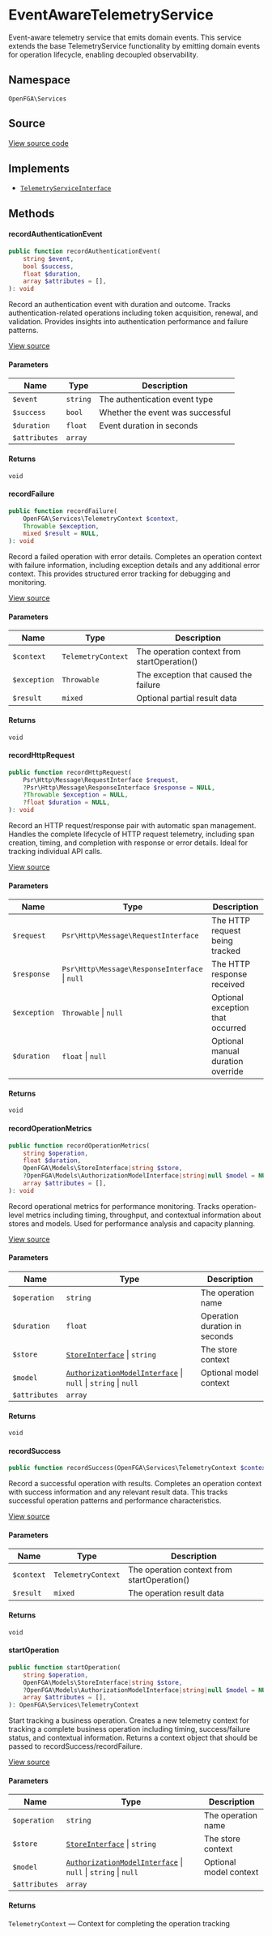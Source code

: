 # EventAwareTelemetryService

Event-aware telemetry service that emits domain events. This service extends the base TelemetryService functionality by emitting domain events for operation lifecycle, enabling decoupled observability.

## Namespace

`OpenFGA\Services`

## Source

[View source code](https://github.com/evansims/openfga-php/blob/main/src/Services/EventAwareTelemetryService.php)

## Implements

* [`TelemetryServiceInterface`](TelemetryServiceInterface.md)

## Methods

#### recordAuthenticationEvent

```php
public function recordAuthenticationEvent(
    string $event,
    bool $success,
    float $duration,
    array $attributes = [],
): void

```

Record an authentication event with duration and outcome. Tracks authentication-related operations including token acquisition, renewal, and validation. Provides insights into authentication performance and failure patterns.

[View source](https://github.com/evansims/openfga-php/blob/main/src/Services/EventAwareTelemetryService.php#L40)

#### Parameters

| Name          | Type     | Description                      |
| ------------- | -------- | -------------------------------- |
| `$event`      | `string` | The authentication event type    |
| `$success`    | `bool`   | Whether the event was successful |
| `$duration`   | `float`  | Event duration in seconds        |
| `$attributes` | `array`  |                                  |

#### Returns

`void`

#### recordFailure

```php
public function recordFailure(
    OpenFGA\Services\TelemetryContext $context,
    Throwable $exception,
    mixed $result = NULL,
): void

```

Record a failed operation with error details. Completes an operation context with failure information, including exception details and any additional error context. This provides structured error tracking for debugging and monitoring.

[View source](https://github.com/evansims/openfga-php/blob/main/src/Services/EventAwareTelemetryService.php#L53)

#### Parameters

| Name         | Type               | Description                                 |
| ------------ | ------------------ | ------------------------------------------- |
| `$context`   | `TelemetryContext` | The operation context from startOperation() |
| `$exception` | `Throwable`        | The exception that caused the failure       |
| `$result`    | `mixed`            | Optional partial result data                |

#### Returns

`void`

#### recordHttpRequest

```php
public function recordHttpRequest(
    Psr\Http\Message\RequestInterface $request,
    ?Psr\Http\Message\ResponseInterface $response = NULL,
    ?Throwable $exception = NULL,
    ?float $duration = NULL,
): void

```

Record an HTTP request/response pair with automatic span management. Handles the complete lifecycle of HTTP request telemetry, including span creation, timing, and completion with response or error details. Ideal for tracking individual API calls.

[View source](https://github.com/evansims/openfga-php/blob/main/src/Services/EventAwareTelemetryService.php#L102)

#### Parameters

| Name         | Type                                               | Description                       |
| ------------ | -------------------------------------------------- | --------------------------------- |
| `$request`   | `Psr\Http\Message\RequestInterface`                | The HTTP request being tracked    |
| `$response`  | `Psr\Http\Message\ResponseInterface` &#124; `null` | The HTTP response received        |
| `$exception` | `Throwable` &#124; `null`                          | Optional exception that occurred  |
| `$duration`  | `float` &#124; `null`                              | Optional manual duration override |

#### Returns

`void`

#### recordOperationMetrics

```php
public function recordOperationMetrics(
    string $operation,
    float $duration,
    OpenFGA\Models\StoreInterface|string $store,
    ?OpenFGA\Models\AuthorizationModelInterface|string|null $model = NULL,
    array $attributes = [],
): void

```

Record operational metrics for performance monitoring. Tracks operation-level metrics including timing, throughput, and contextual information about stores and models. Used for performance analysis and capacity planning.

[View source](https://github.com/evansims/openfga-php/blob/main/src/Services/EventAwareTelemetryService.php#L119)

#### Parameters

| Name          | Type                                                                                                               | Description                   |
| ------------- | ------------------------------------------------------------------------------------------------------------------ | ----------------------------- |
| `$operation`  | `string`                                                                                                           | The operation name            |
| `$duration`   | `float`                                                                                                            | Operation duration in seconds |
| `$store`      | [`StoreInterface`](Models/StoreInterface.md) &#124; `string`                                                       | The store context             |
| `$model`      | [`AuthorizationModelInterface`](Models/AuthorizationModelInterface.md) &#124; `null` &#124; `string` &#124; `null` | Optional model context        |
| `$attributes` | `array`                                                                                                            |                               |

#### Returns

`void`

#### recordSuccess

```php
public function recordSuccess(OpenFGA\Services\TelemetryContext $context, mixed $result = NULL): void

```

Record a successful operation with results. Completes an operation context with success information and any relevant result data. This tracks successful operation patterns and performance characteristics.

[View source](https://github.com/evansims/openfga-php/blob/main/src/Services/EventAwareTelemetryService.php#L133)

#### Parameters

| Name       | Type               | Description                                 |
| ---------- | ------------------ | ------------------------------------------- |
| `$context` | `TelemetryContext` | The operation context from startOperation() |
| `$result`  | `mixed`            | The operation result data                   |

#### Returns

`void`

#### startOperation

```php
public function startOperation(
    string $operation,
    OpenFGA\Models\StoreInterface|string $store,
    ?OpenFGA\Models\AuthorizationModelInterface|string|null $model = NULL,
    array $attributes = [],
): OpenFGA\Services\TelemetryContext

```

Start tracking a business operation. Creates a new telemetry context for tracking a complete business operation including timing, success/failure status, and contextual information. Returns a context object that should be passed to recordSuccess/recordFailure.

[View source](https://github.com/evansims/openfga-php/blob/main/src/Services/EventAwareTelemetryService.php#L175)

#### Parameters

| Name          | Type                                                                                                               | Description            |
| ------------- | ------------------------------------------------------------------------------------------------------------------ | ---------------------- |
| `$operation`  | `string`                                                                                                           | The operation name     |
| `$store`      | [`StoreInterface`](Models/StoreInterface.md) &#124; `string`                                                       | The store context      |
| `$model`      | [`AuthorizationModelInterface`](Models/AuthorizationModelInterface.md) &#124; `null` &#124; `string` &#124; `null` | Optional model context |
| `$attributes` | `array`                                                                                                            |                        |

#### Returns

`TelemetryContext` — Context for completing the operation tracking

